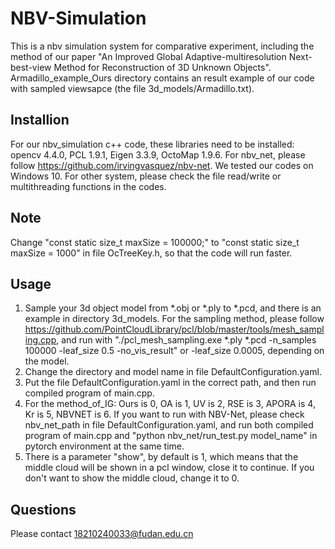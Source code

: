 # NBV-Simulation
This is a nbv simulation system for comparative experiment, including the method of our paper "An Improved Global Adaptive-multiresolution Next-best-view Method for Reconstruction of 3D Unknown Objects". Armadillo_example_Ours directory contains an result example of our code with sampled viewsapce (the file 3d_models/Armadillo.txt).
## Installion
For our nbv_simulation c++ code, these libraries need to be installed: opencv 4.4.0, PCL 1.9.1, Eigen 3.3.9, OctoMap 1.9.6.
For nbv_net, please follow https://github.com/irvingvasquez/nbv-net.
We tested our codes on Windows 10. For other system, please check the file read/write or multithreading functions in the codes.
## Note
Change "const static size_t maxSize = 100000;" to "const static size_t maxSize = 1000" in file OcTreeKey.h, so that the code will run faster.
## Usage
1. Sample your 3d object model from *.obj or *.ply to *.pcd, and there is an example in directory 3d_models. For the sampling method, please follow   https://github.com/PointCloudLibrary/pcl/blob/master/tools/mesh_sampling.cpp, and run with "./pcl_mesh_sampling.exe *.ply *.pcd -n_samples 100000 -leaf_size 0.5 -no_vis_result" or -leaf_size 0.0005, depending on the model.
2. Change the directory and model name in file DefaultConfiguration.yaml.
3. Put the file DefaultConfiguration.yaml in the correct path, and then run compiled program of main.cpp.
4. For the method_of_IG: Ours is 0, OA is 1, UV is 2, RSE is 3, APORA is 4, Kr is 5, NBVNET is 6. If you want to run with NBV-Net, please check nbv_net_path in file DefaultConfiguration.yaml, and run both compiled program of main.cpp and "python nbv_net/run_test.py model_name" in pytorch environment at the same time.
5. There is a parameter "show", by default is 1, which means that the middle cloud will be shown in a pcl window, close it to continue. If you don't want to show the middle cloud, change it to 0.
## Questions
Please contact 18210240033@fudan.edu.cn
